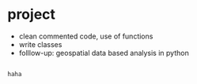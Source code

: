 # project

- clean commented code, use of functions
- write classes
- folllow-up: geospatial data based analysis in python

```{exercise}

haha
```